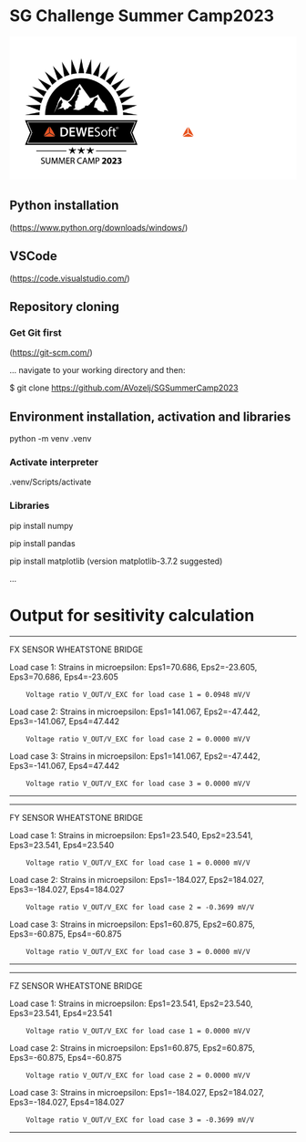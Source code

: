# SG Challenge Summer Camp2023

![Summer Camp 2023](Summer-Camp.png)

## Python installation
(https://www.python.org/downloads/windows/)
## VSCode
(https://code.visualstudio.com/)
## Repository cloning
### Get Git first
(https://git-scm.com/)

... navigate to your working directory and then:

$ git clone https://github.com/AVozelj/SGSummerCamp2023
## Environment installation, activation and libraries

python -m venv .venv   

### Activate interpreter

.venv/Scripts/activate

### Libraries
pip install numpy

pip install pandas

pip install matplotlib (version matplotlib-3.7.2 suggested)

...

# Output for sesitivity calculation
---------------------------------
FX SENSOR WHEATSTONE BRIDGE

Load case 1:
        Strains in microepsilon:
        Eps1=70.686, Eps2=-23.605, Eps3=70.686, Eps4=-23.605   

        Voltage ratio V_OUT/V_EXC for load case 1 = 0.0948 mV/V

Load case 2:
        Strains in microepsilon:
        Eps1=141.067, Eps2=-47.442, Eps3=-141.067, Eps4=47.442

        Voltage ratio V_OUT/V_EXC for load case 2 = 0.0000 mV/V

Load case 3:
        Strains in microepsilon:
        Eps1=141.067, Eps2=-47.442, Eps3=-141.067, Eps4=47.442

        Voltage ratio V_OUT/V_EXC for load case 3 = 0.0000 mV/V
---------------------------------

---------------------------------
FY SENSOR WHEATSTONE BRIDGE

Load case 1:
        Strains in microepsilon:
        Eps1=23.540, Eps2=23.541, Eps3=23.541, Eps4=23.540

        Voltage ratio V_OUT/V_EXC for load case 1 = 0.0000 mV/V

Load case 2:
        Strains in microepsilon:
        Eps1=-184.027, Eps2=184.027, Eps3=-184.027, Eps4=184.027

        Voltage ratio V_OUT/V_EXC for load case 2 = -0.3699 mV/V

Load case 3:
        Strains in microepsilon:
        Eps1=60.875, Eps2=60.875, Eps3=-60.875, Eps4=-60.875

        Voltage ratio V_OUT/V_EXC for load case 3 = 0.0000 mV/V
---------------------------------

---------------------------------
FZ SENSOR WHEATSTONE BRIDGE

Load case 1:
        Strains in microepsilon:
        Eps1=23.541, Eps2=23.540, Eps3=23.541, Eps4=23.541

        Voltage ratio V_OUT/V_EXC for load case 1 = 0.0000 mV/V

Load case 2:
        Strains in microepsilon:
        Eps1=60.875, Eps2=60.875, Eps3=-60.875, Eps4=-60.875

        Voltage ratio V_OUT/V_EXC for load case 2 = 0.0000 mV/V

Load case 3:
        Strains in microepsilon:
        Eps1=-184.027, Eps2=184.027, Eps3=-184.027, Eps4=184.027

        Voltage ratio V_OUT/V_EXC for load case 3 = -0.3699 mV/V
---------------------------------